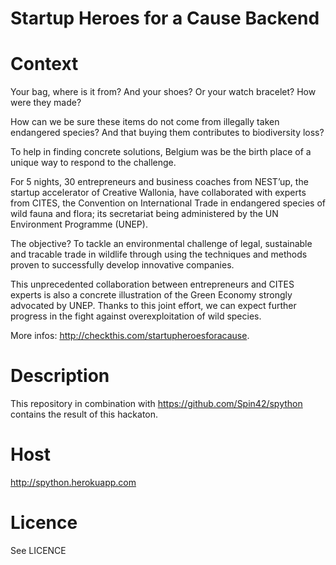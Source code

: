 Startup Heroes for a Cause Backend
==========

# Context

Your bag, where is it from?
And your shoes? Or your watch bracelet? How were they made?

How can we be sure these items do not come from illegally taken endangered
species? And that buying them contributes to biodiversity loss?

To help in finding concrete solutions, Belgium was be the birth place of a unique way to respond to the challenge.

For 5 nights, 30 entrepreneurs and business coaches from NEST’up, the startup accelerator of Creative Wallonia, have collaborated with experts from CITES, the Convention on International Trade in endangered species of wild fauna and flora; its secretariat being administered by the UN Environment Programme (UNEP).

The objective? To tackle an environmental challenge of legal, sustainable and tracable trade in
wildlife through using the techniques and methods proven to successfully develop innovative companies.

This unprecedented collaboration between entrepreneurs and CITES experts is also a concrete illustration of the Green Economy strongly advocated by UNEP. Thanks to
this joint effort, we can expect further progress in the fight against overexploitation of wild species.

More infos: http://checkthis.com/startupheroesforacause.

# Description

This repository in combination with https://github.com/Spin42/spython contains the result of this hackaton.

# Host

http://spython.herokuapp.com

# Licence

See LICENCE